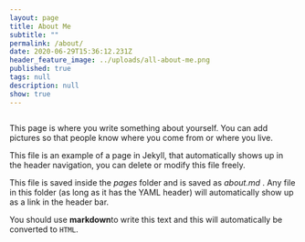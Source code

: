 ```yaml
---
layout: page
title: About Me
subtitle: ""
permalink: /about/
date: 2020-06-29T15:36:12.231Z
header_feature_image: ../uploads/all-about-me.png
published: true
tags: null
description: null
show: true
---
```

![]()

This page is where you write something about yourself. You can add pictures so that people know where you come from or where you live.

This file is an example of a page in Jekyll, that automatically shows up in the header navigation, you can delete or modify this file freely.

This file is saved inside the *pages* folder and is saved as *about.md* . Any file in this folder (as long as it has  the YAML header) will automatically show up as a link in the header bar.

You should use **markdown**to write this text and this will automatically be converted to `HTML`.